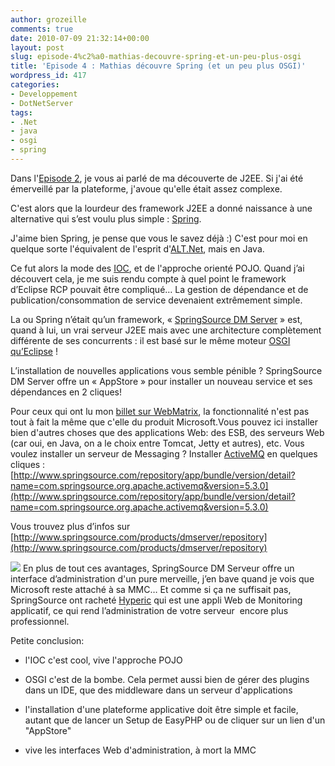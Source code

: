 ```yaml
---
author: grozeille
comments: true
date: 2010-07-09 21:32:14+00:00
layout: post
slug: episode-4%c2%a0-mathias-decouvre-spring-et-un-peu-plus-osgi
title: 'Episode 4 : Mathias découvre Spring (et un peu plus OSGI)'
wordpress_id: 417
categories:
- Developpement
- DotNetServer
tags:
- .Net
- java
- osgi
- spring
---
```


Dans l'[Episode 2](http://grozeille.com/2010/06/29/episode-2-mathias-decouvre-j2ee/), je vous ai parlé de ma découverte de J2EE.
Si j'ai été émerveillé par la plateforme, j'avoue qu'elle était assez complexe.

C'est alors que la lourdeur des framework J2EE a donné naissance à une alternative qui s’est voulu plus simple : [Spring](http://en.wikipedia.org/wiki/Spring_Framework).

J'aime bien Spring, je pense que vous le savez déjà :)
C'est pour moi en quelque sorte l'équivalent de l'esprit d'[ALT.Net](http://www.altnetfr.org/), mais en Java.

Ce fut alors la mode des [IOC](http://en.wikipedia.org/wiki/Inversion_of_control), et de l'approche orienté POJO. Quand j’ai découvert cela, je me suis rendu compte à quel point le framework d’Eclipse RCP pouvait être compliqué…
La gestion de dépendance et de publication/consommation de service devenaient extrêmement simple.

La ou Spring n’était qu’un framework, « [SpringSource DM Server](http://www.springsource.com/products/dmserver) » est, quand à lui, un vrai serveur J2EE mais avec une architecture complètement différente de ses concurrents : il est basé sur le même moteur [OSGI qu’Eclipse](http://en.wikipedia.org/wiki/Equinox_(OSGi)) !

L’installation de nouvelles applications vous semble pénible ? SpringSource DM Server offre un « AppStore » pour installer un nouveau service et ses dépendances en 2 cliques!

Pour ceux qui ont lu mon [billet sur WebMatrix](http://grozeille.com/2010/07/09/episode-bonus-microsoft-ma-entendu-ou-pas/), la fonctionnalité n'est pas tout à fait la même que c'elle du produit Microsoft.Vous pouvez ici installer bien d'autres choses que des applications Web: des ESB, des serveurs Web (car oui, en Java, on a le choix entre Tomcat, Jetty et autres), etc.
Vous voulez installer un serveur de Messaging ? Installer [ActiveMQ](http://activemq.apache.org/) en quelques cliques : [http://www.springsource.com/repository/app/bundle/version/detail?name=com.springsource.org.apache.activemq&version=5.3.0](http://www.springsource.com/repository/app/bundle/version/detail?name=com.springsource.org.apache.activemq&version=5.3.0)

Vous trouvez plus d’infos sur [http://www.springsource.com/products/dmserver/repository](http://www.springsource.com/products/dmserver/repository)

[![](http://grozeille.files.wordpress.com/2010/07/spring-context.png?w=300)](http://grozeille.files.wordpress.com/2010/07/spring-context.png)
En plus de tout ces avantages, SpringSource DM Serveur offre un interface d’administration d'un pure merveille, j’en bave quand je vois que Microsoft reste attaché à sa MMC…
Et comme si ça ne suffisait pas, SpringSource ont racheté [Hyperic](http://www.hyperic.com/) qui est une appli Web de Monitoring applicatif, ce qui rend l’administration de votre serveur  encore plus professionnel.

Petite conclusion:



	
  * l'IOC c'est cool, vive l'approche POJO

	
  * OSGI c'est de la bombe. Cela permet aussi bien de gérer des plugins dans un IDE, que des middleware dans un serveur d'applications

	
  * l'installation d'une plateforme applicative doit être simple et facile, autant que de lancer un Setup de EasyPHP ou de cliquer sur un lien d'un "AppStore"

	
  * vive les interfaces Web d'administration, à mort la MMC


